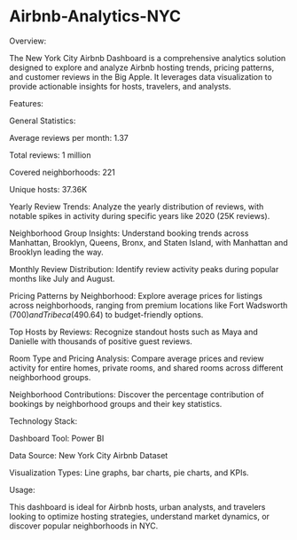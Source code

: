 # Airbnb-Analytics-NYC

Overview: 

The New York City Airbnb Dashboard is a comprehensive analytics solution designed to explore and analyze Airbnb hosting trends, pricing patterns, and customer reviews in the Big Apple. It leverages data visualization to provide actionable insights for hosts, travelers, and analysts.

Features: 

General Statistics:

Average reviews per month: 1.37

Total reviews: 1 million

Covered neighborhoods: 221

Unique hosts: 37.36K

Yearly Review Trends: Analyze the yearly distribution of reviews, with notable spikes in activity during specific years like 2020 (25K reviews).

Neighborhood Group Insights: Understand booking trends across Manhattan, Brooklyn, Queens, Bronx, and Staten Island, with Manhattan and Brooklyn leading the way.

Monthly Review Distribution: Identify review activity peaks during popular months like July and August.

Pricing Patterns by Neighborhood: Explore average prices for listings across neighborhoods, ranging from premium locations like Fort Wadsworth ($700) and Tribeca ($490.64) to budget-friendly options.

Top Hosts by Reviews: Recognize standout hosts such as Maya and Danielle with thousands of positive guest reviews.

Room Type and Pricing Analysis: Compare average prices and review activity for entire homes, private rooms, and shared rooms across different neighborhood groups.

Neighborhood Contributions: Discover the percentage contribution of bookings by neighborhood groups and their key statistics.

Technology Stack: 

Dashboard Tool: Power BI

Data Source: New York City Airbnb Dataset

Visualization Types: Line graphs, bar charts, pie charts, and KPIs.

Usage: 

This dashboard is ideal for Airbnb hosts, urban analysts, and travelers looking to optimize hosting strategies, understand market dynamics, or discover popular neighborhoods in NYC.
